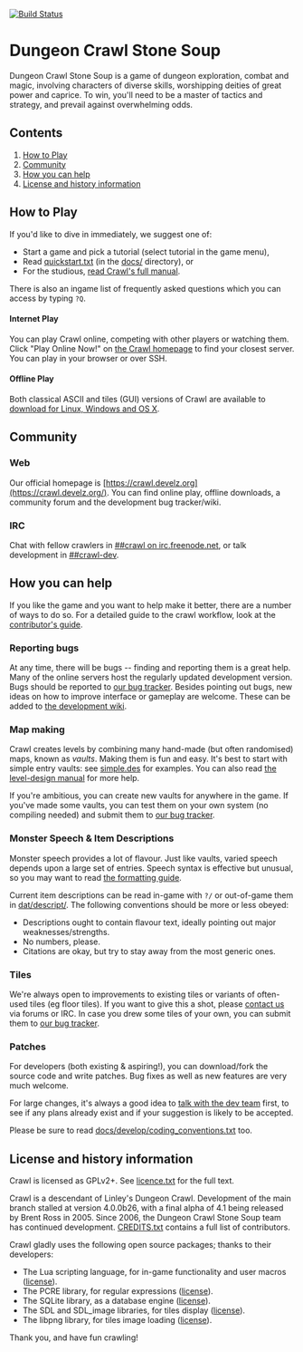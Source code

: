 [![Build Status](https://travis-ci.org/crawl/crawl.svg?branch=master)](https://travis-ci.org/crawl/crawl)

# Dungeon Crawl Stone Soup

Dungeon Crawl Stone Soup is a game of dungeon exploration, combat and magic, involving characters of diverse skills, worshipping deities of great power and caprice. To win, you'll need to be a master of tactics and strategy, and prevail against overwhelming odds.

## Contents

1. [How to Play](#how-to-play)
3. [Community](#community)
5. [How you can help](#how-you-can-help)
4. [License and history information](#license-and-history-information)

## How to Play

If you'd like to dive in immediately, we suggest one of:

* Start a game and pick a tutorial (select tutorial in the game menu),
* Read [quickstart.txt](crawl-ref/docs/quickstart.txt) (in the [docs/](crawl-ref/docs/) directory), or
* For the studious, [read Crawl's full manual](crawl-ref/docs/crawl_manual.rst).

There is also an ingame list of frequently asked questions which you can access by typing
`?Q`.

#### Internet Play

You can play Crawl online, competing with other players or watching them. Click "Play Online Now!" on [the Crawl homepage](https://crawl.develz.org/) to find your closest server. You can play in your browser or over SSH.

#### Offline Play

Both classical ASCII and tiles (GUI) versions of Crawl are available to [download for Linux, Windows and OS X](https://crawl.develz.org/download.htm).

## Community

### Web
Our official homepage is [https://crawl.develz.org](https://crawl.develz.org/). You can find online play, offline downloads, a community forum and the development bug tracker/wiki.

### IRC
Chat with fellow crawlers in [##crawl on irc.freenode.net](https://webchat.freenode.net/?channels=##crawl), or talk development in [##crawl-dev](https://webchat.freenode.net/?channels=##crawl-dev).

## How you can help

If you like the game and you want to help make it better, there are a number
of ways to do so. For a detailed guide to the crawl workflow, look at
the [contributor's guide](crawl-ref/docs/develop/contribution-process.md).

### Reporting bugs

At any time, there will be bugs -- finding and reporting them is a great help.
Many of the online servers host the regularly updated development version. Bugs
should be reported to [our bug tracker](https://crawl.develz.org/mantis/). Besides pointing out bugs, new ideas on how to improve interface or gameplay are welcome. These can be added to [the development wiki](https://crawl.develz.org/wiki/).

### Map making
Crawl creates levels by combining many hand-made (but often randomised) maps, known as *vaults*. Making them is fun and
easy. It's best to start with simple entry vaults: see [simple.des](crawl-ref/source/dat/des/arrival/simple.des) for examples. You can also read [the level-design manual](crawl-ref/docs/develop/levels/introduction.txt) for more help.

If you're ambitious, you can create new vaults for anywhere in the game. If you've
made some vaults, you can test them on your own system (no compiling needed) and
submit them to [our bug tracker](https://crawl.develz.org/mantis/).

### Monster Speech & Item Descriptions
Monster speech provides a lot of flavour. Just like vaults, varied speech depends
upon a large set of entries. Speech syntax is effective but unusual, so you may want to read [the formatting guide](crawl-ref/docs/develop/monster_speech.txt).

Current item descriptions can be read in-game with `?/` or out-of-game
them in [dat/descript/](crawl-ref/source/dat/descript/). The following conventions should be more or less obeyed:
* Descriptions ought to contain flavour text, ideally pointing out major weaknesses/strengths.
* No numbers, please.
* Citations are okay, but try to stay away from the most generic ones.

### Tiles
We're always open to improvements to existing tiles or variants of often-used tiles (eg floor tiles). If you want to give this a shot, please [contact us](#community) via forums or IRC. In case you drew some tiles of your own, you can submit them to [our bug tracker](https://crawl.develz.org/mantis/).

### Patches
For developers (both existing & aspiring!), you can download/fork the source code and write patches. Bug fixes as well as new features are very much welcome.

For large changes, it's always a good idea to [talk with the dev team](#community) first, to see if any plans already exist and if your suggestion is likely to be accepted.

Please be sure to read [docs/develop/coding_conventions.txt](crawl-ref/docs/develop/coding_conventions.txt) too.

## License and history information

Crawl is licensed as GPLv2+. See [licence.txt](crawl-ref/licence.txt) for the full text.

Crawl is a descendant of Linley's Dungeon Crawl. Development of the main branch stalled at version 4.0.0b26, with a final alpha of 4.1 being released by Brent Ross in 2005. Since 2006, the Dungeon Crawl Stone Soup team has continued development. [CREDITS.txt](crawl-ref/CREDITS.txt) contains a full list of contributors.

Crawl gladly uses the following open source packages; thanks to their developers:

* The Lua scripting language, for in-game functionality and user macros ([license](crawl-ref/docs/license/lualicense.txt)).
* The PCRE library, for regular expressions ([license](crawl-ref/docs/license/pcre_license.txt)).
* The SQLite library, as a database engine ([license](https://www.sqlite.org/copyright.html)).
* The SDL and SDL_image libraries, for tiles display ([license](crawl-ref/docs/license/lgpl.txt)).
* The libpng library, for tiles image loading ([license](crawl-ref/docs/license/libpng-LICENSE.txt)).

Thank you, and have fun crawling!
